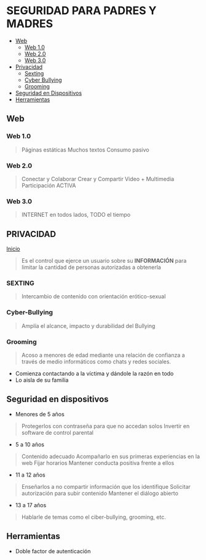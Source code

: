 # SEGURIDAD PARA PADRES Y MADRES

- [Web](#web)
  - [Web 1.0](#web-10)
  - [Web 2.0](#web-20)
  - [Web 3.0](#web-30)
- [Privacidad](#privacidad)
  - [Sexting](#sexting)
  - [Cyber Bullying](#cyber-bullying)
  - [Grooming](#grooming)
- [Seguridad en Dispositivos](#seguridad-en-dispositivos)
- [Herramientas](#herramientas)


## Web

### Web 1.0

> Páginas estáticas
> Muchos textos
> Consumo pasivo


### Web 2.0

> Conectar y Colaborar
> Crear y Compartir
> Video + Multimedia
> Participación ACTIVA


### Web 3.0

> INTERNET en todos lados, TODO el tiempo


## PRIVACIDAD
[Inicio](#seguridad-para-padres-y-madres)

> Es el control que ejerce un usuario sobre su __INFORMACIÓN__
> para limitar la cantidad de personas autorizadas a obtenerla


### SEXTING

> Intercambio de contenido con orientación erótico-sexual


### Cyber-Bullying

> Amplía el alcance, impacto y durabilidad del Bullying


### Grooming

> Acoso a menores de edad mediante una relación de confianza
> a través de medio informáticos como chats y redes sociales.

* Comienza contactando a la víctima y dándole la razón en todo
* Lo aisla de su familia


## Seguridad en dispositivos

* Menores de 5 años
> Protegerlos con contraseña para que no accedan solos
> Invertir en software de control parental

* 5 a 10 años
> Contenido adecuado
> Acompañarlo en sus primeras experiencias en la web
> Fijar horarios
> Mantener conducta positiva frente a ellos

* 11 a 12 años
> Enseñarlos a no compartir información que los identifique
> Solicitar autorización para subir contenido
> Mantener el diálogo abierto

* 13 a 17 años
> Hablarle de temas como el ciber-bullying, grooming, etc.


## Herramientas

* Doble factor de autenticación
